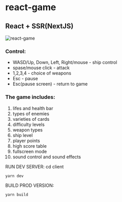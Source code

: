 # react-game

## React + SSR(NextJS)


![react-game](https://user-images.githubusercontent.com/55257833/121747977-e19cd880-cb10-11eb-9696-c764b01748c1.gif)


### Control:
* WASD/Up, Down, Left, Right/mouse -  ship control
* spase/mouse click - attack
* 1,2,3,4 - choice of weapons
* Esc - pause
* Esc(pause screen) - return to game


### The game includes:
1. lifes and health bar
2. types of enemies
3. varieties of cards
4. difficulty levels
5. weapon types
6. ship level
7. player points
8. high score table
9. fullscreen mode
10. sound control and sound effects


RUN DEV SERVER:
cd client
```
yarn dev
```

BUILD PROD VERSION:
```
yarn build
```
